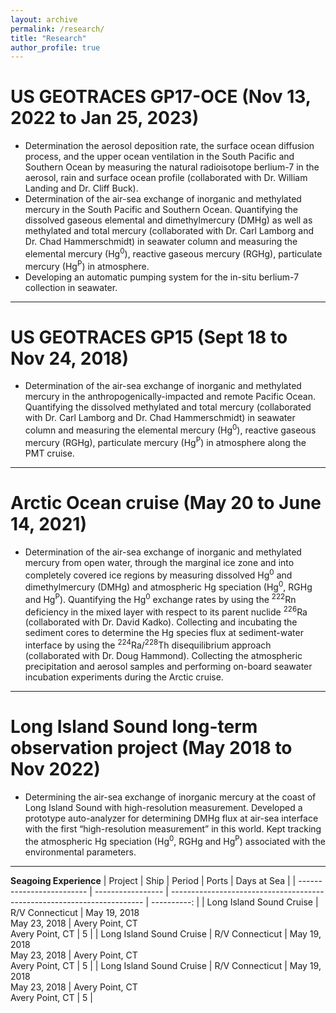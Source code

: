 ```yaml
---
layout: archive
permalink: /research/
title: "Research"
author_profile: true
---
```


US GEOTRACES GP17-OCE (Nov 13, 2022 to Jan 25, 2023)
======
- Determination the aerosol deposition rate, the surface ocean diffusion process, and the upper ocean ventilation in the South Pacific and Southern Ocean by measuring the natural radioisotope berlium-7 in the aerosol, rain and surface ocean profile (collaborated with Dr. William Landing and Dr. Cliff Buck).
- Determination of the air-sea exchange of inorganic and methylated mercury in the South Pacific and Southern Ocean. Quantifying the dissolved gaseous elemental and dimethylmercury (DMHg) as well as methylated and total mercury (collaborated with Dr. Carl Lamborg and Dr. Chad Hammerschmidt) in seawater column and measuring the elemental mercury (Hg<sup>0</sup>), reactive gaseous mercury (RGHg), particulate mercury (Hg<sup>P</sup>) in atmosphere.
- Developing an automatic pumping system for the in-situ berlium-7 collection in seawater.

***

US GEOTRACES GP15 (Sept 18 to Nov 24, 2018)
======
- Determination of the air-sea exchange of inorganic and methylated mercury in the anthropogenically-impacted and remote Pacific Ocean. Quantifying the dissolved methylated and total mercury (collaborated with Dr. Carl Lamborg and Dr. Chad Hammerschmidt) in seawater column and measuring the elemental mercury (Hg<sup>0</sup>), reactive gaseous mercury (RGHg), particulate mercury (Hg<sup>P</sup>) in atmosphere along the PMT cruise.

***

Arctic Ocean cruise (May 20 to June 14, 2021)
======
- Determination of the air-sea exchange of inorganic and methylated mercury from open water, through the marginal ice zone and into completely covered ice regions by measuring dissolved Hg<sup>0</sup> and dimethylmercury (DMHg) and atmospheric Hg speciation (Hg<sup>0</sup>, RGHg and Hg<sup>P</sup>). Quantifying the Hg<sup>0</sup> exchange rates by using the <sup>222</sup>Rn deficiency in the mixed layer with respect to its parent nuclide <sup>226</sup>Ra (collaborated with Dr. David Kadko). Collecting and incubating the sediment cores to determine the Hg species flux at sediment-water interface by using the <sup>224</sup>Ra/<sup>228</sup>Th disequilibrium approach (collaborated with Dr. Doug Hammond). Collecting the atmospheric precipitation and aerosol samples and performing on-board seawater incubation experiments during the Arctic cruise.

***

Long Island Sound long-term observation project (May 2018 to Nov 2022)
======
- Determining the air-sea exchange of inorganic mercury at the coast of Long Island Sound with high-resolution measurement. Developed a prototype auto-analyzer for determining DMHg flux at air-sea interface with the first “high-resolution measurement” in this world. Kept tracking the atmospheric Hg speciation (Hg<sup>0</sup>, RGHg and Hg<sup>P</sup>) associated with the environmental parameters.

***

**Seagoing Experience**
| Project                   | Ship              | Period                           | Ports                                | Days at Sea |
| ------------------------- | ----------------- | ----------------------------------------------------------------------- | ----------: |
| Long Island Sound Cruise  | R/V Connecticut   | May 19, 2018 <br> May 23, 2018   | Avery Point, CT <br> Avery Point, CT | 5           |
| Long Island Sound Cruise  | R/V Connecticut   | May 19, 2018 <br> May 23, 2018   | Avery Point, CT <br> Avery Point, CT | 5           |
| Long Island Sound Cruise  | R/V Connecticut   | May 19, 2018 <br> May 23, 2018   | Avery Point, CT <br> Avery Point, CT | 5           |

